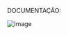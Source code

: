 DOCUMENTAÇÂO:

![image](https://github.com/ygorxds/BEER-CHALLANGE/assets/80071063/1a64238c-65af-4be3-969f-4d0545b5249e)

